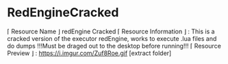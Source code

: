 # RedEngineCracked
⌈ Resource Name ⌋ redEngine Cracked
⌈ Resource Information ⌋ : This is a cracked version of the executor redEngine, works to execute .lua files and do dumps !!!Must be draged out to the desktop before running!!!
⌈ Resource Preview ⌋ : https://i.imgur.com/Zuf8Roe.gif
[extract folder]
